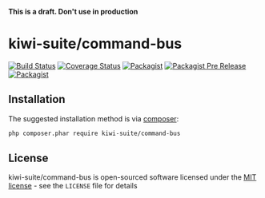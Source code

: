 **This is a draft. Don't use in production**

# kiwi-suite/command-bus

[![Build Status](https://travis-ci.org/kiwi-suite/command-bus.svg?branch=master)](https://travis-ci.org/kiwi-suite/command-bus)
[![Coverage Status](https://coveralls.io/repos/github/kiwi-suite/command-bus/badge.svg?branch=develop)](https://coveralls.io/github/kiwi-suite/command-bus?branch=develop)
[![Packagist](https://img.shields.io/packagist/v/kiwi-suite/command-bus.svg)](https://packagist.org/packages/kiwi-suite/command-bus)
[![Packagist Pre Release](https://img.shields.io/packagist/vpre/kiwi-suite/command-bus.svg)](https://packagist.org/packages/kiwi-suite/command-bus)
[![Packagist](https://img.shields.io/packagist/l/kiwi-suite/command-bus.svg)](https://packagist.org/packages/kiwi-suite/command-bus)

## Installation

The suggested installation method is via [composer](https://getcomposer.org/):

```sh
php composer.phar require kiwi-suite/command-bus
```

## License

kiwi-suite/command-bus is open-sourced software licensed under the [MIT license](http://opensource.org/licenses/MIT) - see the `LICENSE` file for details
